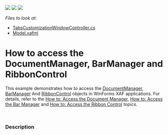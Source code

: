 <!-- default badges list -->
![](https://img.shields.io/endpoint?url=https://codecentral.devexpress.com/api/v1/VersionRange/128586854/12.1.4%2B)
[![](https://img.shields.io/badge/Open_in_DevExpress_Support_Center-FF7200?style=flat-square&logo=DevExpress&logoColor=white)](https://supportcenter.devexpress.com/ticket/details/E4027)
[![](https://img.shields.io/badge/📖_How_to_use_DevExpress_Examples-e9f6fc?style=flat-square)](https://docs.devexpress.com/GeneralInformation/403183)
<!-- default badges end -->
<!-- default file list -->
*Files to look at*:

* [TabsCustomizationWindowController.cs](./CS/TabsLayoutCustomization.Module.Win/Controllers/TabsCustomizationWindowController.cs)
* [Model.xafml](./CS/TabsLayoutCustomization.Win/Model.xafml)
<!-- default file list end -->
# How to access the DocumentManager, BarManager and RibbonControl


<p>This example demonstrates how to access the <a href="https://documentation.devexpress.com/#WindowsForms/clsDevExpressXtraBarsDocking2010DocumentManagertopic">DocumentManager</a>, <a href="https://documentation.devexpress.com/WindowsForms/clsDevExpressXtraBarsBarManagertopic.aspx">BarManager</a> And <a href="https://documentation.devexpress.com/WindowsForms/clsDevExpressXtraBarsRibbonRibbonControltopic.aspx">RibbonControl</a> objects in WinForms XAF applications. For details, refer to the <u><a href="http://documentation.devexpress.com/#Xaf/CustomDocument3443">How to: Access the Document Manager</a></u>, <a href="http://help.devexpress.com/#eXpressAppFramework/CustomDocument115213">How to: Access the Bar Manager</a> and <a href="http://help.devexpress.com/#eXpressAppFramework/CustomDocument115214">How to: Access the Ribbon Control</a> topics.</p>
<p> </p>


<h3>Description</h3>

<p><br />
</p>

<br/>



